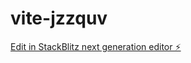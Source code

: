 # vite-jzzquv

[Edit in StackBlitz next generation editor ⚡️](https://stackblitz.com/~/github.com/sampaiojulia05/vite-jzzquv)